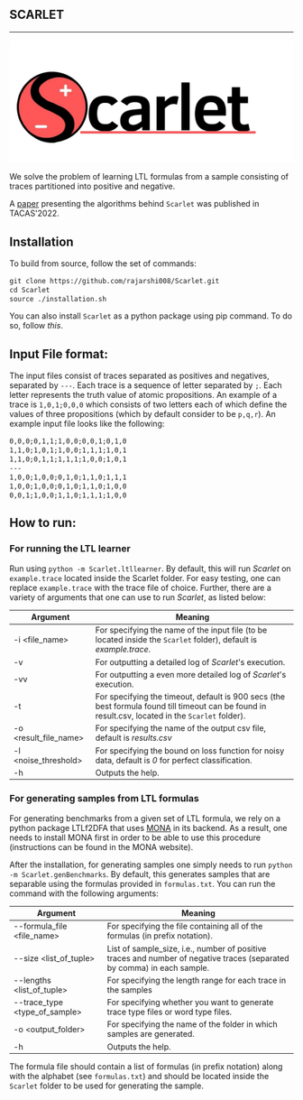 ## SCARLET 
---

![](scarlet-logo.png)

We solve the problem of learning LTL formulas from a sample consisting of traces partitioned into positive and negative.

A [paper](https://link.springer.com/chapter/10.1007/978-3-030-99524-9_14) presenting the algorithms behind `Scarlet` was published in TACAS'2022.

## Installation
To build from source, follow the set of commands: 
```
git clone https://github.com/rajarshi008/Scarlet.git
cd Scarlet
source ./installation.sh
```
You can also install `Scarlet`  as a python package using pip command. To do so, follow *this*.

## Input File format:

The input files consist of traces separated as positives and negatives, separated by `---`.
Each trace is a sequence of letter separated by `;`. Each letter represents the truth value of atomic propositions.
An example of a trace is `1,0,1;0,0,0` which consists of two letters each of which define the values of three propositions (which by default consider to be `p,q,r`). An example input file looks like the following:
```
0,0,0;0,1,1;1,0,0;0,0,1;0,1,0
1,1,0;1,0,1;1,0,0;1,1,1;1,0,1
1,1,0;0,1,1;1,1,1;1,0,0;1,0,1
---
1,0,0;1,0,0;0,1,0;1,1,0;1,1,1
1,0,0;1,0,0;0,1,0;1,1,0;1,0,0
0,0,1;1,0,0;1,1,0;1,1,1;1,0,0
```

## How to run:

### For running the LTL learner

Run using `python -m Scarlet.ltllearner`. By default, this will run *Scarlet* on `example.trace` located inside the Scarlet folder. For easy testing, one can replace `example.trace` with the trace file of choice. Further, there are a variety of arguments that one can use to run *Scarlet*, as listed below:

|Argument        |Meaning
|----------------|------------------------------
|-i <file_name>| For specifying the name of the input file (to be located inside the `Scarlet` folder), default is *example.trace*.
|-v | For outputting a detailed log of *Scarlet*'s execution.
|-vv | For outputting a even more detailed log of *Scarlet*'s execution.
|-t <timeout>| For specifying the timeout, default is 900 secs (the best formula found till timeout can be found in result.csv, located in the `Scarlet` folder).
|-o <result_file_name>| For specifying the name of the output csv file, default is *results.csv*
|-l <noise_threshold>| For specifying the bound on loss function for noisy data, default is *0* for perfect classification.	
|-h | Outputs the help.


### For generating samples from LTL formulas

For generating benchmarks from a given set of LTL formula, we rely on a python package LTLf2DFA that uses [MONA](https://www.brics.dk/mona/) in its backend. 
As a result, one needs to install MONA first in order to be able to use this procedure (instructions can be found in the MONA website).

After the installation, for generating samples one simply needs to run `python -m Scarlet.genBenchmarks`. By default, this generates samples that are separable using the formulas provided in `formulas.txt`. You can run the command with the following arguments:

|Argument        |Meaning
|----------------|------------------------------
|--formula_file <file_name>| For specifying the file containing all of the formulas (in prefix notation).
|--size <list_of_tuple>| List of sample_size, i.e., number of positive traces and number of negative traces (separated by comma) in each sample.  
|--lengths <list_of_tuple>| For specifying the length range for each trace in the samples 
|--trace_type <type_of_sample> | For specifying whether you want to generate trace type files or word type files.
|-o <output_folder>| For specifying the name of the folder in which samples are generated.
|-h | Outputs the help.

The formula file should contain a list of formulas (in prefix notation) along with the alphabet (see `formulas.txt`) and should be located inside the `Scarlet` folder to be used for generating the sample.